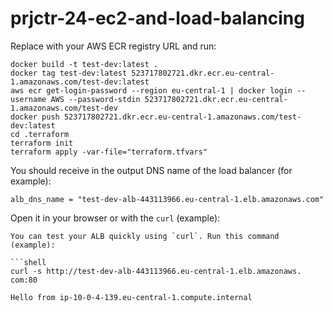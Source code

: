 # prjctr-24-ec2-and-load-balancing

Replace with your AWS ECR registry URL and run:

```
docker build -t test-dev:latest .
docker tag test-dev:latest 523717802721.dkr.ecr.eu-central-1.amazonaws.com/test-dev:latest
aws ecr get-login-password --region eu-central-1 | docker login --username AWS --password-stdin 523717802721.dkr.ecr.eu-central-1.amazonaws.com/test-dev
docker push 523717802721.dkr.ecr.eu-central-1.amazonaws.com/test-dev:latest
cd .terraform
terraform init
terraform apply -var-file="terraform.tfvars"
```

You should receive in the output DNS name of the load balancer (for example):

```
alb_dns_name = "test-dev-alb-443113966.eu-central-1.elb.amazonaws.com"
```

Open it in your browser or with the `curl` (example):

````
You can test your ALB quickly using `curl`. Run this command (example):

```shell
curl -s http://test-dev-alb-443113966.eu-central-1.elb.amazonaws.
com:80
````

```
Hello from ip-10-0-4-139.eu-central-1.compute.internal
```
